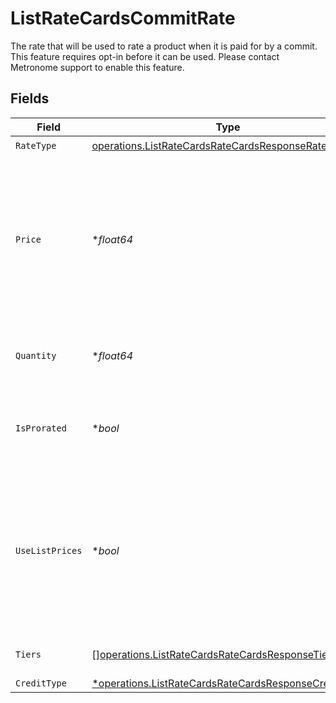 # ListRateCardsCommitRate

The rate that will be used to rate a product when it is paid for by a commit. This feature requires opt-in before it can be used. Please contact Metronome support to enable this feature.


## Fields

| Field                                                                                                                                                              | Type                                                                                                                                                               | Required                                                                                                                                                           | Description                                                                                                                                                        |
| ------------------------------------------------------------------------------------------------------------------------------------------------------------------ | ------------------------------------------------------------------------------------------------------------------------------------------------------------------ | ------------------------------------------------------------------------------------------------------------------------------------------------------------------ | ------------------------------------------------------------------------------------------------------------------------------------------------------------------ |
| `RateType`                                                                                                                                                         | [operations.ListRateCardsRateCardsResponseRateType](../../models/operations/listratecardsratecardsresponseratetype.md)                                             | :heavy_check_mark:                                                                                                                                                 | N/A                                                                                                                                                                |
| `Price`                                                                                                                                                            | **float64*                                                                                                                                                         | :heavy_minus_sign:                                                                                                                                                 | Commit rate price. For FLAT rate_type, this must be >=0. For PERCENTAGE rate_type, this is a decimal fraction, e.g. use 0.1 for 10%; this must be >=0 and <=1.     |
| `Quantity`                                                                                                                                                         | **float64*                                                                                                                                                         | :heavy_minus_sign:                                                                                                                                                 | Commit rate quantity. For SUBSCRIPTION rate_type, this must be >=0.                                                                                                |
| `IsProrated`                                                                                                                                                       | **bool*                                                                                                                                                            | :heavy_minus_sign:                                                                                                                                                 | Commit rate proration configuration. Only valid for SUBSCRIPTION rate_type.                                                                                        |
| `UseListPrices`                                                                                                                                                    | **bool*                                                                                                                                                            | :heavy_minus_sign:                                                                                                                                                 | Only set for PERCENTAGE rate_type. Defaults to false. If true, rate is computed using list prices rather than the standard rates for this product on the contract. |
| `Tiers`                                                                                                                                                            | [][operations.ListRateCardsRateCardsResponseTiers](../../models/operations/listratecardsratecardsresponsetiers.md)                                                 | :heavy_minus_sign:                                                                                                                                                 | Only set for TIERED rate_type.                                                                                                                                     |
| `CreditType`                                                                                                                                                       | [*operations.ListRateCardsRateCardsResponseCreditType](../../models/operations/listratecardsratecardsresponsecredittype.md)                                        | :heavy_minus_sign:                                                                                                                                                 | N/A                                                                                                                                                                |